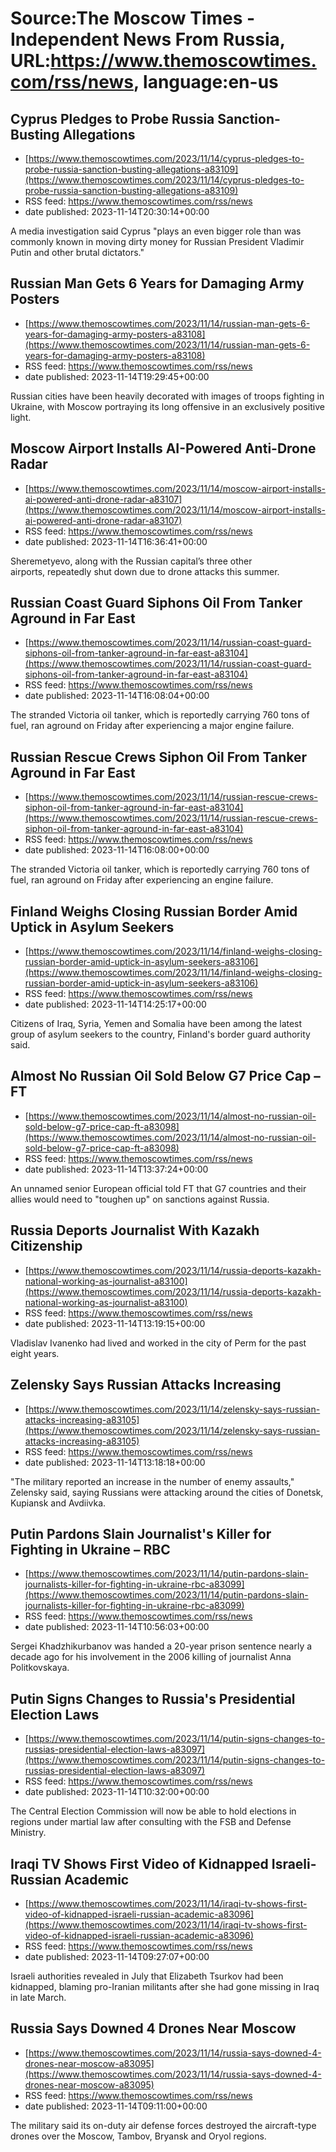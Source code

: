 # Source:The Moscow Times - Independent News From Russia, URL:https://www.themoscowtimes.com/rss/news, language:en-us

## Cyprus Pledges to Probe Russia Sanction-Busting Allegations
 - [https://www.themoscowtimes.com/2023/11/14/cyprus-pledges-to-probe-russia-sanction-busting-allegations-a83109](https://www.themoscowtimes.com/2023/11/14/cyprus-pledges-to-probe-russia-sanction-busting-allegations-a83109)
 - RSS feed: https://www.themoscowtimes.com/rss/news
 - date published: 2023-11-14T20:30:14+00:00

A media investigation said Cyprus "plays an even bigger role than was commonly known in moving dirty money for Russian President Vladimir Putin and other brutal dictators."

## Russian Man Gets 6 Years for Damaging Army Posters
 - [https://www.themoscowtimes.com/2023/11/14/russian-man-gets-6-years-for-damaging-army-posters-a83108](https://www.themoscowtimes.com/2023/11/14/russian-man-gets-6-years-for-damaging-army-posters-a83108)
 - RSS feed: https://www.themoscowtimes.com/rss/news
 - date published: 2023-11-14T19:29:45+00:00

Russian cities have been heavily decorated with images of troops fighting in Ukraine, with Moscow portraying its long offensive in an exclusively positive light.

## Moscow Airport Installs AI-Powered Anti-Drone Radar
 - [https://www.themoscowtimes.com/2023/11/14/moscow-airport-installs-ai-powered-anti-drone-radar-a83107](https://www.themoscowtimes.com/2023/11/14/moscow-airport-installs-ai-powered-anti-drone-radar-a83107)
 - RSS feed: https://www.themoscowtimes.com/rss/news
 - date published: 2023-11-14T16:36:41+00:00

Sheremetyevo, along with the Russian capital’s three other airports, repeatedly shut down due to drone attacks this summer.

## Russian Coast Guard Siphons Oil From Tanker Aground in Far East
 - [https://www.themoscowtimes.com/2023/11/14/russian-coast-guard-siphons-oil-from-tanker-aground-in-far-east-a83104](https://www.themoscowtimes.com/2023/11/14/russian-coast-guard-siphons-oil-from-tanker-aground-in-far-east-a83104)
 - RSS feed: https://www.themoscowtimes.com/rss/news
 - date published: 2023-11-14T16:08:04+00:00

The stranded Victoria oil tanker, which is reportedly carrying 760 tons of fuel, ran aground on Friday after experiencing a major engine failure.

## Russian Rescue Crews Siphon Oil From Tanker Aground in Far East
 - [https://www.themoscowtimes.com/2023/11/14/russian-rescue-crews-siphon-oil-from-tanker-aground-in-far-east-a83104](https://www.themoscowtimes.com/2023/11/14/russian-rescue-crews-siphon-oil-from-tanker-aground-in-far-east-a83104)
 - RSS feed: https://www.themoscowtimes.com/rss/news
 - date published: 2023-11-14T16:08:00+00:00

The stranded Victoria oil tanker, which is reportedly carrying 760 tons of fuel, ran aground on Friday after experiencing an engine failure.

## Finland Weighs Closing Russian Border Amid Uptick in Asylum Seekers
 - [https://www.themoscowtimes.com/2023/11/14/finland-weighs-closing-russian-border-amid-uptick-in-asylum-seekers-a83106](https://www.themoscowtimes.com/2023/11/14/finland-weighs-closing-russian-border-amid-uptick-in-asylum-seekers-a83106)
 - RSS feed: https://www.themoscowtimes.com/rss/news
 - date published: 2023-11-14T14:25:17+00:00

Citizens of Iraq, Syria, Yemen and Somalia have been among the latest group of asylum seekers to the country, Finland's border guard authority said.

## Almost No Russian Oil Sold Below G7 Price Cap – FT
 - [https://www.themoscowtimes.com/2023/11/14/almost-no-russian-oil-sold-below-g7-price-cap-ft-a83098](https://www.themoscowtimes.com/2023/11/14/almost-no-russian-oil-sold-below-g7-price-cap-ft-a83098)
 - RSS feed: https://www.themoscowtimes.com/rss/news
 - date published: 2023-11-14T13:37:24+00:00

An unnamed senior European official told FT that G7 countries and their allies would need to "toughen up" on sanctions against Russia.

## Russia Deports Journalist With Kazakh Citizenship
 - [https://www.themoscowtimes.com/2023/11/14/russia-deports-kazakh-national-working-as-journalist-a83100](https://www.themoscowtimes.com/2023/11/14/russia-deports-kazakh-national-working-as-journalist-a83100)
 - RSS feed: https://www.themoscowtimes.com/rss/news
 - date published: 2023-11-14T13:19:15+00:00

Vladislav Ivanenko had lived and worked in the city of Perm for the past eight years.

## Zelensky Says Russian Attacks Increasing
 - [https://www.themoscowtimes.com/2023/11/14/zelensky-says-russian-attacks-increasing-a83105](https://www.themoscowtimes.com/2023/11/14/zelensky-says-russian-attacks-increasing-a83105)
 - RSS feed: https://www.themoscowtimes.com/rss/news
 - date published: 2023-11-14T13:18:18+00:00

"The military reported an increase in the number of enemy assaults," Zelensky said, saying Russians were attacking around the cities of Donetsk, Kupiansk and Avdiivka.

## Putin Pardons Slain Journalist's Killer for Fighting in Ukraine – RBC
 - [https://www.themoscowtimes.com/2023/11/14/putin-pardons-slain-journalists-killer-for-fighting-in-ukraine-rbc-a83099](https://www.themoscowtimes.com/2023/11/14/putin-pardons-slain-journalists-killer-for-fighting-in-ukraine-rbc-a83099)
 - RSS feed: https://www.themoscowtimes.com/rss/news
 - date published: 2023-11-14T10:56:03+00:00

Sergei Khadzhikurbanov was handed a 20-year prison sentence nearly a decade ago for his involvement in the 2006 killing of journalist Anna Politkovskaya.

## Putin Signs Changes to Russia's Presidential Election Laws
 - [https://www.themoscowtimes.com/2023/11/14/putin-signs-changes-to-russias-presidential-election-laws-a83097](https://www.themoscowtimes.com/2023/11/14/putin-signs-changes-to-russias-presidential-election-laws-a83097)
 - RSS feed: https://www.themoscowtimes.com/rss/news
 - date published: 2023-11-14T10:32:00+00:00

The Central Election Commission will now be able to hold elections in regions under martial law after consulting with the FSB and Defense Ministry.

## Iraqi TV Shows First Video of Kidnapped Israeli-Russian Academic
 - [https://www.themoscowtimes.com/2023/11/14/iraqi-tv-shows-first-video-of-kidnapped-israeli-russian-academic-a83096](https://www.themoscowtimes.com/2023/11/14/iraqi-tv-shows-first-video-of-kidnapped-israeli-russian-academic-a83096)
 - RSS feed: https://www.themoscowtimes.com/rss/news
 - date published: 2023-11-14T09:27:07+00:00

Israeli authorities revealed in July that Elizabeth Tsurkov had been kidnapped, blaming pro-Iranian militants after she had gone missing in Iraq in late March.

## Russia Says Downed 4 Drones Near Moscow
 - [https://www.themoscowtimes.com/2023/11/14/russia-says-downed-4-drones-near-moscow-a83095](https://www.themoscowtimes.com/2023/11/14/russia-says-downed-4-drones-near-moscow-a83095)
 - RSS feed: https://www.themoscowtimes.com/rss/news
 - date published: 2023-11-14T09:11:00+00:00

The military said its on-duty air defense forces destroyed the aircraft-type drones over the Moscow, Tambov, Bryansk and Oryol regions.

